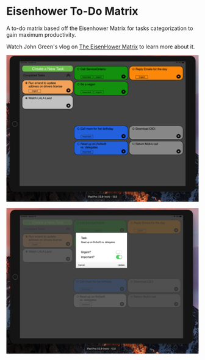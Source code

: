 Eisenhower To-Do Matrix 
======
A to-do matrix based off the Eisenhower Matrix for tasks categorization to gain maximum productivity. 

Watch John Green's vlog on [The EisenHower Matrix](https://www.youtube.com/watch?v=7hSs1NhmpOI) to learn more about it.

![alt text](https://github.com/wildmaples/eisenhower-to-do/blob/master/EisenhowerToDoPreview.png "Eisenhower To-Do Main View" )

![alt text](https://github.com/wildmaples/eisenhower-to-do/blob/master/EisenhowerToDoPreview2.png "Eisenhower To-Do Add Tasks" )
